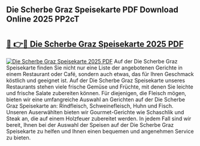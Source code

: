 ## Die Scherbe Graz Speisekarte PDF Download Online 2025 PP2cT

# <h2><a href="http://gc7p1e.nevu.top/?p=Die+Scherbe+Graz+Speisekarte">🔗 👉🔴 Die Scherbe Graz Speisekarte 2025 PDF</a></h2>

[![Die Scherbe Graz Speisekarte 2025 PDF](https://i.imgur.com/dBaPXMq.png)](http://gc7p1e.nevu.top/?p=Die+Scherbe+Graz+Speisekarte)
Auf der Die Scherbe Graz Speisekarte finden Sie nicht nur eine Liste der angebotenen Gerichte in einem Restaurant oder Café, sondern auch etwas, das für Ihren Geschmack köstlich und geeignet ist. Auf der Die Scherbe Graz Speisekarte unseres Restaurants stehen viele frische Gemüse und Früchte, mit denen Sie leichte und frische Salate zubereiten können. Für diejenigen, die Fleisch mögen, bieten wir eine umfangreiche Auswahl an Gerichten auf der Die Scherbe Graz Speisekarte an: Rindfleisch, Schweinefleisch, Huhn und Fisch. Unseren Auserwählten bieten wir Gourmet-Gerichte wie Schaschlik und Steak an, die auf einem Holzfeuer zubereitet werden. In jedem Fall sind wir bereit, Ihnen bei der Auswahl der Speisen auf der Die Scherbe Graz Speisekarte zu helfen und Ihnen einen bequemen und angenehmen Service zu bieten.
